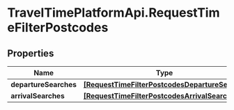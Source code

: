 # TravelTimePlatformApi.RequestTimeFilterPostcodes

## Properties
Name | Type | Description | Notes
------------ | ------------- | ------------- | -------------
**departureSearches** | [**[RequestTimeFilterPostcodesDepartureSearch]**](RequestTimeFilterPostcodesDepartureSearch.md) |  | [optional] 
**arrivalSearches** | [**[RequestTimeFilterPostcodesArrivalSearch]**](RequestTimeFilterPostcodesArrivalSearch.md) |  | [optional] 


